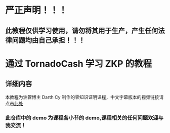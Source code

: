 # 严正声明！！！

## 此教程仅供学习使用，请勿将其用于生产，产生任何法律问题均由自己承担！！！


# 通过 TornadoCash 学习 ZKP 的教程
## 详细内容

本教程为油管博主 Darth Cy 制作的零知识证明课程，中文字幕版本的视频链接请点击[此处](https://www.bilibili.com/video/BV1Rm41197Mu)

### 此仓库中的 demo 为课程各小节的 demo,课程相关的任何问题欢迎与我交流！
